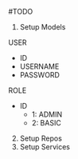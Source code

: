 #TODO

1. Setup Models

USER
- ID
- USERNAME
- PASSWORD

ROLE
- ID
  - 1: ADMIN
  - 2: BASIC

2. Setup Repos
3. Setup Services